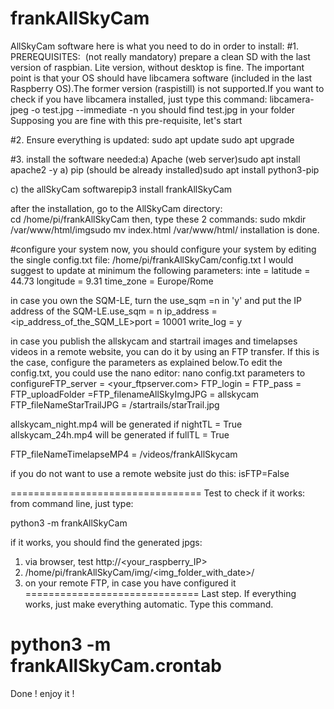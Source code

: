 # frankAllSkyCam
AllSkyCam software 
here is what you need to do in order to install:
#1. PREREQUISITES:  (not really mandatory) prepare a clean SD with the last version of raspbian. Lite version, without desktop is fine. The important point is that your OS should have libcamera software (included in the last Raspberry OS).The former version (raspistill) is not supported.If you want to check if you have libcamera installed, just type this command: libcamera-jpeg -o test.jpg --immediate -n
you should find test.jpg in your folder
Supposing you are fine with this pre-requisite, let's start

#2. Ensure everything is updated:
sudo apt update
sudo apt upgrade

#3. install the software needed:a) Apache (web server)sudo apt install apache2 -y
a) pip (should be already installed)sudo apt install python3-pip

c) the allSkyCam softwarepip3 install frankAllSkyCam

after the installation, go to the AllSkyCam directory:
cd /home/pi/frankAllSkyCam
then, type these 2 commands:
sudo mkdir /var/www/html/imgsudo mv index.html /var/www/html/
installation is done.

#configure your system
now, you should configure your system by editing the single config.txt file:
/home/pi/frankAllSkyCam/config.txt
I would suggest to update at minimum the following parameters:
inte = <name of your AllSkyCam that will be on top-center of the allSky image>
latitude = 44.73
longitude = 9.31
time_zone = Europe/Rome

in case you own the SQM-LE, turn the use_sqm =n in 'y' and put the IP address of the SQM-LE.use_sqm = n
ip_address = <ip_address_of_the_SQM_LE>port = 10001
write_log = y

in case you publish the allskycam and startrail images and timelapses videos in a remote website, you can do it by using an FTP transfer. If this is the case, configure the parameters as explained below.To edit the config.txt, you could use the nano editor:
nano config.txt
parameters to configureFTP_server = <your_ftpserver.com>
FTP_login = <youruser>
FTP_pass = <yourpass>
FTP_uploadFolder =<your upload dir>FTP_filenameAllSkyImgJPG = allskycam
FTP_fileNameStarTrailJPG = /startrails/starTrail.jpg

allskycam_night.mp4 will be generated if nightTL = True
allskycam_24h.mp4 will be generated if fullTL = True

FTP_fileNameTimelapseMP4 = /videos/frankAllSkycam

if you do not want to use a remote website just do this:
isFTP=False

=================================
Test to check if it works:
from command line, just type:

python3 -m frankAllSkyCam

if it works, you should find the generated jpgs:

1. via browser, test http://<your_raspberry_IP>
2. /home/pi/frankAllSkyCam/img/<img_folder_with_date>/<jpg files>
3. on your remote FTP, in case you have configured it
==============================
Last step. If everything works, just make everything automatic. Type this command.

python3 -m frankAllSkyCam.crontab
==================================
Done !
enjoy it !